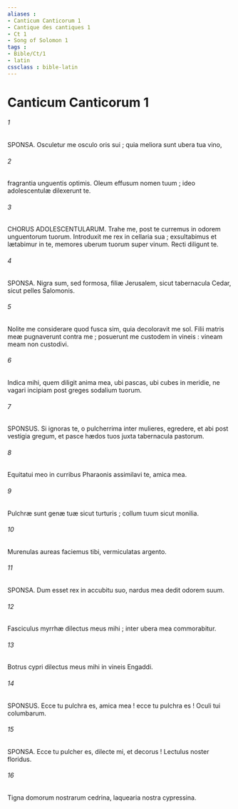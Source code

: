 ```yaml
---
aliases : 
- Canticum Canticorum 1
- Cantique des cantiques 1
- Ct 1
- Song of Solomon 1
tags : 
- Bible/Ct/1
- latin
cssclass : bible-latin
---
```


# Canticum Canticorum 1

###### 1
SPONSA. Osculetur me osculo oris sui ; quia meliora sunt ubera tua vino,
###### 2
fragrantia unguentis optimis. Oleum effusum nomen tuum ; ideo adolescentulæ dilexerunt te.
###### 3
CHORUS ADOLESCENTULARUM. Trahe me, post te curremus in odorem unguentorum tuorum. Introduxit me rex in cellaria sua ; exsultabimus et lætabimur in te, memores uberum tuorum super vinum. Recti diligunt te.
###### 4
SPONSA. Nigra sum, sed formosa, filiæ Jerusalem, sicut tabernacula Cedar, sicut pelles Salomonis.
###### 5
Nolite me considerare quod fusca sim, quia decoloravit me sol. Filii matris meæ pugnaverunt contra me ; posuerunt me custodem in vineis : vineam meam non custodivi.
###### 6
Indica mihi, quem diligit anima mea, ubi pascas, ubi cubes in meridie, ne vagari incipiam post greges sodalium tuorum.
###### 7
SPONSUS. Si ignoras te, o pulcherrima inter mulieres, egredere, et abi post vestigia gregum, et pasce hædos tuos juxta tabernacula pastorum.
###### 8
Equitatui meo in curribus Pharaonis assimilavi te, amica mea.
###### 9
Pulchræ sunt genæ tuæ sicut turturis ; collum tuum sicut monilia.
###### 10
Murenulas aureas faciemus tibi, vermiculatas argento.
###### 11
SPONSA. Dum esset rex in accubitu suo, nardus mea dedit odorem suum.
###### 12
Fasciculus myrrhæ dilectus meus mihi ; inter ubera mea commorabitur.
###### 13
Botrus cypri dilectus meus mihi in vineis Engaddi.
###### 14
SPONSUS. Ecce tu pulchra es, amica mea ! ecce tu pulchra es ! Oculi tui columbarum.
###### 15
SPONSA. Ecce tu pulcher es, dilecte mi, et decorus ! Lectulus noster floridus.
###### 16
Tigna domorum nostrarum cedrina, laquearia nostra cypressina.
